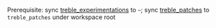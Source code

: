 Prerequisite: sync [treble_experimentations](https://github.com/AndyCGYan/treble_experimentations) to `~`; sync [treble_patches](https://github.com/AndyCGYan/treble_patches) to `treble_patches` under workspace root
